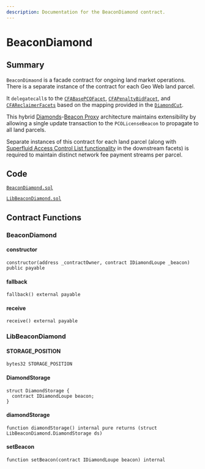 ```yaml
---
description: Documentation for the BeaconDiamond contract.
---
```


# BeaconDiamond

## Summary

`BeaconDimaond` is a facade contract for ongoing land market operations. There is a separate instance of the contract for each Geo Web land parcel.

It `delegatecall`s to the [`CFABasePCOFacet`](cfabasepcofacet.md), [`CFAPenaltyBidFacet`](cfapenaltybidfacet.md), and [`CFAReclaimerFacets`](cfareclaimerfacet.md) based on the mapping provided in the [`DiamondCut`](../pcolicensebeacon/diamondcut.md).&#x20;

This hybrid [Diamonds](../standards-and-protocols/diamonds-multi-facet-proxy-eip-2535.md)-[Beacon Proxy](../standards-and-protocols/beacon-proxy.md) architecture maintains extensibility by allowing a single update transaction to the `PCOLicenseBeacon` to propagate to all land parcels.

Separate instances of this contract for each land parcel (along with [Superfluid Access Control List functionality](https://docs.superfluid.finance/superfluid/developers/constant-flow-agreement-cfa/cfa-access-control-list-acl) in the downstream facets) is required to maintain distinct network fee payment streams per parcel.

## Code

[`BeaconDiamond.sol`](https://github.com/Geo-Web-Project/core-contracts/blob/main/contracts/beacon-diamond/BeaconDiamond.sol)&#x20;

[`LibBeaconDiamond.sol`](https://github.com/Geo-Web-Project/core-contracts/blob/main/contracts/beacon-diamond/libraries/LibBeaconDiamond.sol)&#x20;

## Contract Functions

### BeaconDiamond

#### constructor

```
constructor(address _contractOwner, contract IDiamondLoupe _beacon) public payable
```

#### fallback

```
fallback() external payable
```

#### receive

```
receive() external payable
```

### LibBeaconDiamond

#### STORAGE\_POSITION

```
bytes32 STORAGE_POSITION
```

#### DiamondStorage

```
struct DiamondStorage {
  contract IDiamondLoupe beacon;
}
```

#### diamondStorage

```
function diamondStorage() internal pure returns (struct LibBeaconDiamond.DiamondStorage ds)
```

#### setBeacon

```
function setBeacon(contract IDiamondLoupe beacon) internal
```
